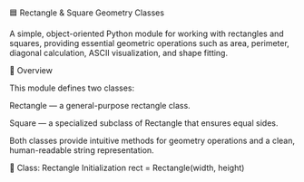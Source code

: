 🟦 Rectangle & Square Geometry Classes

A simple, object-oriented Python module for working with rectangles and squares, providing essential geometric operations such as area, perimeter, diagonal calculation, ASCII visualization, and shape fitting.

📘 Overview

This module defines two classes:

Rectangle — a general-purpose rectangle class.

Square — a specialized subclass of Rectangle that ensures equal sides.

Both classes provide intuitive methods for geometry operations and a clean, human-readable string representation.

🧱 Class: Rectangle
Initialization
rect = Rectangle(width, height)
